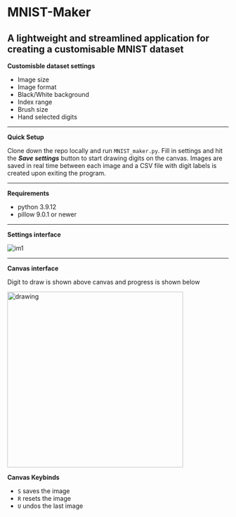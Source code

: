 # MNIST-Maker

## A lightweight and streamlined application for creating a customisable MNIST dataset

**Customisble dataset settings**

- Image size
- Image format
- Black/White background
- Index range
- Brush size
- Hand selected digits 

---

**Quick Setup**

Clone down the repo locally and run <code>MNIST_maker.py</code>. Fill in settings and hit the  ***Save settings*** button to start drawing digits on the canvas. Images are saved in real time between each image and a CSV file with digit labels is created upon exiting the program.

---

**Requirements**

- python 3.9.12
- pillow 9.0.1 or newer

---

**Settings interface**

![im1](https://i.imgur.com/GyGIfn8.png)

---

**Canvas interface** 

Digit to draw is shown above canvas and progress is shown below

<img src="https://i.imgur.com/xF1LXyc.png" alt="drawing" width="400"/>

**Canvas Keybinds**  
- `S` saves the image
- `R` resets the image 
- `U` undos the last image
